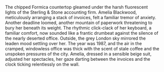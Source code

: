 The chipped Formica countertop gleamed under the harsh fluorescent lights of the Sterling & Stone accounting firm.  Amelia Blackwood, meticulously arranging a stack of invoices, felt a familiar tremor of anxiety.  Another deadline loomed, another mountain of paperwork threatening to bury her beneath its weight.  The rhythmic click-clack of her keyboard, a familiar comfort, now sounded like a frantic drumbeat against the silence of the nearly deserted office. Outside, the grey London sky mirrored the leaden mood settling over her.  The year was 1987, and the air in the cramped, windowless office was thick with the scent of stale coffee and the unspoken pressures of the city.  Amelia, dressed in a sensible beige suit, adjusted her spectacles, her gaze darting between the invoices and the clock ticking relentlessly on the wall.
